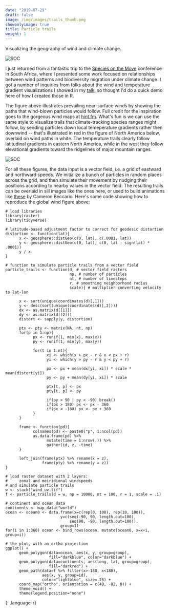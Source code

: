 ```yaml
---
date: "2019-07-29"
draft: false
image: /img/images/trails_thumb.png
showonlyimage: true
title: Particle trails
weight: 1
---
```


Visualizing the geography of wind and climate change.
<!--more-->


![SOC](/img/images/global_wind.png)

I just returned from a fantastic trip to the [Species on the Move](http://www.speciesonthemove.com/) conference in South Africa, where I presented some work focused on relationships between wind patterns and biodiversity migration under climate change. I got a number of inquiries from folks about the wind and temperature gradient visualizations I showed in my [talk](http://www.speciesonthemove.com/3354), so thought I'd do a quick demo here of how I created those in R.

The figure above illustrates prevailing near-surface winds by showing the paths that wind-blown particles would follow. Full credit for the inspiration goes to the gorgeous wind maps at [hint.fm](http://hint.fm/wind/). What's fun is we can use the same style to visualize trails that climate-tracking species ranges might follow, by sending particles down local temeperature gradients rather then downwind -- that's illustrated in red in the figure of North America below, overlaid on wind paths in white. The temperature trails clearly follow latitudinal gradients in eastern North America, while in the west they follow elevational gradients toward the ridgelines of major mountain ranges.

![SOC](/img/images/wind_temp_trails.png)

For all these figures, the data input is a vector field, i.e. a grid of eastward and northward speeds. We initialize a bunch of particles in random places across the grid, and then simulate their movement by nudging their positions according to nearby values in the vector field. The resulting trails can be overlaid in sill images like the ones here, or used to build animations like [these](https://earth.nullschool.net/) by Cameron Beccario. Here's some code showing how to reproduce the global wind figure above: 

~~~~
# load libraries
library(raster)
library(tidyverse)

# latitude-based adjustment factor to correct for geodesic distortion
distortion <- function(lat){
      x <- geosphere::distGeo(c(0, lat), c(.0001, lat))
      y <- geosphere::distGeo(c(0, lat), c(0, lat - sign(lat) * .0001))
      y / x
}

# function to simulate particle trails from a vector field
particle_trails <- function(d, # vector field rasters
                            np, # number of particles
                            nt, # number of timesteps
                            r, # smoothing neighborhood radius
                            scale){ # multiplier converting velocity to lat-lon
      
      x <- sort(unique(coordinates(d)[,1]))
      y <- desc(sort(unique(coordinates(d)[,2])))
      dx <- as.matrix(d[[1]])
      dy <- as.matrix(d[[2]])
      distort <- sapply(y, distortion)
      
      ptx <- pty <- matrix(NA, nt, np)
      for(p in 1:np){
            px <- runif(1, min(x), max(x))
            py <- runif(1, min(y), max(y))
            
            for(t in 1:nt){
                  xi <- which(x > px - r & x < px + r)
                  yi <- which(y > py - r & y < py + r)
                  
                  px <- px + mean(dx[yi, xi]) * scale * mean(distort[yi])
                  py <- py + mean(dy[yi, xi]) * scale
                  
                  ptx[t, p] <- px
                  pty[t, p] <- py
                  
                  if(py > 90 | py < -90) break()
                  if(px > 180) px <- px - 360
                  if(px < -180) px <- px + 360
            }
      }
      
      frame <- function(pd){
            colnames(pd) <- paste0("p", 1:ncol(pd))
            as.data.frame(pd) %>%
                  mutate(time = 1:nrow(.)) %>%
                  gather(id, z, -time)
      }
      
      left_join(frame(ptx) %>% rename(x = z),
                frame(pty) %>% rename(y = z))
}

# load raster dataset with 2 layers: 
#     zonal and meiridional windspeeds
# and simulate particle trails
w <- stack("wind_uv.tif")
f <- particle_trails(d = w, np = 10000, nt = 100, r = 1, scale = .1)

# continent and ocean data
continents <- map_data("world")
ocean <- ocean0 <- data.frame(x=c(rep(0, 100), rep(10, 100)),
                        y=c(seq(-90, 90, length.out=100),
                            seq(90, -90, length.out=100)),
                        group=1)
for(i in 1:360) ocean <- bind_rows(ocean, mutate(ocean0, x=x+i, group=i))

# the plot, with an ortho projection
ggplot() +
      geom_polygon(data=ocean, aes(x, y, group=group),
                   fill="darkblue", color="darkblue") +
      geom_polygon(data=continents, aes(long, lat, group=group),
                   fill="darkred") +
      geom_path(data=f %>% filter(x>-180, x<180),
                aes(x, y, group=id),
                color="lightblue", size=.25) +
      coord_map("ortho", orientation = c(40, -82, 0)) +
      theme_void() +
      theme(legend.position="none")
~~~~~
{: .language-r}